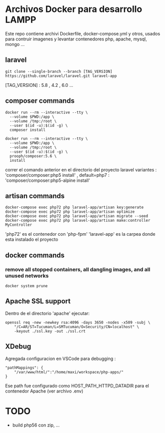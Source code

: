 # Archivos Docker para desarrollo LAMPP 

Este repo contiene archivi Dockerfile, docker-compose.yml y otros, usados para contruir imagenes y levantar contenedores php, apache, mysql, mongo ...

## laravel
```
git clone --single-branch --branch [TAG_VERSION] https://github.com/laravel/laravel.git laravel-app
```

[TAG_VERSION] : 5.8 , 4.2 , 6.0 ...

## composer commands
```
docker run --rm --interactive --tty \
  --volume $PWD:/app \
  --volume /tmp:/root \
  --user $(id -u):$(id -g) \
  composer install
```
```
docker run --rm --interactive --tty \
  --volume $PWD:/app \
  --volume /tmp:/root \
  --user $(id -u):$(id -g) \
  prooph/composer:5.6 \
  install
```
correr el comando anterior en el directorio del proyecto laravel
variantes : 'composer/composer:php5 install' , default=php7
          : 'composer/composer:php5-alpine install'

## artisan commands
```
docker-compose exec php72 php laravel-app/artisan key:generate
docker-compose exec php72 php laravel-app/artisan optimize
docker-compose exec php72 php laravel-app/artisan migrate --seed
docker-compose exec php72 php laravel-app/artisan make:controller MyController
```

'php72' es el contenedor con 'php-fpm'
'laravel-app' es la carpea donde esta instalado el proyecto

## docker commands

### remove all stopped containers, all dangling images, and all unused networks
```
docker system prune
```

## Apache SSL support  
Dentro de el directorio 'apache' ejecutar:
```
openssl req -new -newkey rsa:4096 -days 3650 -nodes -x509 -subj \
    "/C=AR/ST=Tucuman/L=SMTucuman/O=Security/CN=localhost" \
    -keyout ./ssl.key -out ./ssl.crt
``` 

## XDebug
Agregada configuracion en VSCode para debugging :
``` 
"pathMappings": {
    "/var/www/html/":"/home/maxi/workspace/php-apps/"
}
``` 
Ese path fue configurado como HOST_PATH_HTTPD_DATADIR para el contenedor Apache (ver archivo .env)

# TODO

* build php56 con zip, ...

